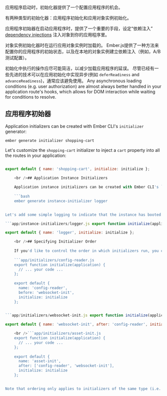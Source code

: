 应用程序启动时，初始化器提供了一个配置应用程序的机会。

有两种类型的初始化器：应用程序初始化和应用对象实例初始化。

应用程序初始器在启动应用程序时，提供了一个重要的手段，设定“依赖注入” [dependency injections](../dependency-injection) 注入对象到你的应用程序里。

对象实例初始化器时在运行应用对象实例时加载的。 Ember.js提供了一种方法来配置你的应用程序的初始状态，以及在本地的对象实例建立依赖注入（例如，A/B 测试配置）。

初始化中执行的操作应尽可能简洁，以减少加载应用程序的延误。 尽管已经有一些先进的技术可以在应用初始化中实现异步(例如 `deferReadiness` and `advanceReadiness`)，通常应该避免使用。 Any asynchronous loading conditions (e.g. user authorization) are almost always better handled in your application route's hooks, which allows for DOM interaction while waiting for conditions to resolve.

## 应用程序初始器

Application initializers can be created with Ember CLI's `initializer` generator:

```bash
ember generate initializer shopping-cart
```

Let's customize the `shopping-cart` initializer to inject a `cart` property into all the routes in your application:

```app/initializers/shopping-cart.js export function initialize(application) { application.inject('route', 'cart', 'service:shopping-cart'); };

export default { name: 'shopping-cart', initialize: initialize };

    <br />## Application Instance Initializers
    
    Application instance initializers can be created with Ember CLI's `instance-initializer` generator:
    
    ```bash
    ember generate instance-initializer logger
    

Let's add some simple logging to indicate that the instance has booted:

```app/instance-initializers/logger.js export function initialize(applicationInstance) { let logger = applicationInstance.lookup('logger:main'); logger.log('Hello from the instance initializer!'); }

export default { name: 'logger', initialize: initialize };

    <br />## Specifying Initializer Order
    
    If you'd like to control the order in which initializers run, you can use the `before` and/or `after` options:
    
    ```app/initializers/config-reader.js
    export function initialize(application) {
      // ... your code ...
    };
    
    export default {
      name: 'config-reader',
      before: 'websocket-init',
      initialize: initialize
    };
    

```app/initializers/websocket-init.js export function initialize(application) { // ... your code ... };

export default { name: 'websocket-init', after: 'config-reader', initialize: initialize };

    <br />```app/initializers/asset-init.js
    export function initialize(application) {
      // ... your code ...
    };
    
    export default {
      name: 'asset-init',
      after: ['config-reader', 'websocket-init'],
      initialize: initialize
    };
    

Note that ordering only applies to initializers of the same type (i.e. application or application instance). Application initializers will always run before application instance initializers.